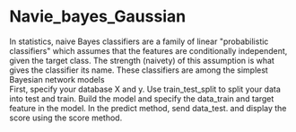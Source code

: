 # Navie_bayes_Gaussian
In statistics, naive Bayes classifiers are a family of linear "probabilistic classifiers" which assumes that the features are conditionally independent, given the target class. The strength (naivety) of this assumption is what gives the classifier its name. These classifiers are among the simplest Bayesian network models<br>
First, specify your database X and y. Use train_test_split to split your data into test and train. Build the model and specify the data_train and target feature in the model. In the predict method, send data_test. and display the score using the score method.
